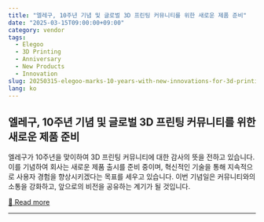 ```yaml
---
title: "엘레구, 10주년 기념 및 글로벌 3D 프린팅 커뮤니티를 위한 새로운 제품 준비"
date: "2025-03-15T09:00:00+09:00"
category: vendor
tags:
  - Elegoo
  - 3D Printing
  - Anniversary
  - New Products
  - Innovation
slug: 20250315-elegoo-marks-10-years-with-new-innovations-for-3d-printing
lang: ko
---
```


## 엘레구, 10주년 기념 및 글로벌 3D 프린팅 커뮤니티를 위한 새로운 제품 준비
엘레구가 10주년을 맞이하여 3D 프린팅 커뮤니티에 대한 감사의 뜻을 전하고 있습니다. 이를 기념하여 회사는 새로운 제품 출시를 준비 중이며, 혁신적인 기술을 통해 지속적으로 사용자 경험을 향상시키겠다는 목표를 세우고 있습니다. 이번 기념일은 커뮤니티와의 소통을 강화하고, 앞으로의 비전을 공유하는 계기가 될 것입니다.

[🔗 Read more](https://www.elegoo.com/blogs/news/create-the-future-elegoo-celebrates-10-years-and-prepares-new-offerings-for-global-3d-printing-community)

---